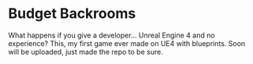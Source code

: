 # Budget Backrooms
What happens if you give a developer... Unreal Engine 4 and no experience? This, my first game ever made on UE4 with blueprints. Soon will be uploaded, just made the repo to be sure.
